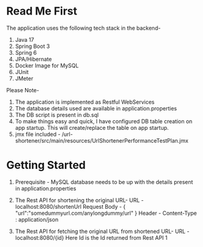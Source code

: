 # Read Me First

The application uses the following tech stack in the backend-
1. Java 17
2. Spring Boot 3
3. Spring 6
4. JPA/Hibernate 
5. Docker Image for MySQL
6. JUnit
7. JMeter

Please Note-

1. The application is implemented as Restful WebServices
2. The database details used are available in application.properties
3. The DB script is present in db.sql
4. To make things easy and quick, I have configured DB table creation on app startup. This will create/replace the table on app startup.
5. jmx file included - /url-shortener/src/main/resources/UrlShortenerPerformanceTestPlan.jmx



# Getting Started
1. Prerequisite - MySQL database needs to be up with the details present in 
					application.properties
					
2. The Rest API for shortening the original URL- 
	URL - localhost:8080/shortenUrl
	Request Body - {  "url":"somedummyurl.com/anylongdummy/url" }
	Header - Content-Type : application/json
	
3. The Rest API for fetching the original URL from shortened URL- 
	URL - localhost:8080/{id}
	Here Id is the Id returned from Rest API 1



